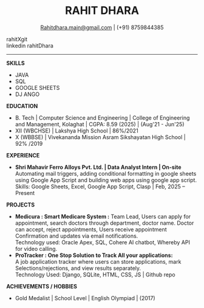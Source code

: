 <div align="center">

# **RAHIT DHARA**

Rahitdhara.main@gmail.com | (+91) 8759844385  

</div>

<img>rahitXgit</img>  
<img>linkedin rahitDhara</img>  

---

**SKILLS**  
* JAVA  
* SQL  
* GOOGLE SHEETS  
* DJ ANGO  

**EDUCATION**  
* B. Tech | Computer Science and Engineering | College of Engineering and Management, Kolaghat | CGPA: 8.59 (2025) | (Aug'21 - Jun'25)  
* XII (WBCHSE) | Lakshya High School | 86%/2021  
* X (WBBSE) | Vivekananda Mission Asram Sikshayatan High School | 92% /2019  

**EXPERIENCE**  
* **Shri Mahavir Ferro Alloys Pvt. Ltd. | Data Analyst Intern | On-site**  
  Automating mail triggers, adding conditional formatting in google sheets using Google App Script and building web apps using google app script.  
  Skills: Google Sheets, Excel, Google App Script, Clasp | Feb, 2025 – Present  

**PROJECTS**  
* **Medicura : Smart Medicare System :** Team Lead, Users can apply for appointment, search doctors through department, doctor name. Doctor can accept, reject appointments, Users receive appointment Confirmation and updates via email notifications.  
  Technology used: Oracle Apex, SQL, Cohere AI chatbot, Whereby API for video calling.  
* **ProTracker : One Stop Solution to Track All your applications:**  
  A job application tracker where users can store applications, mark Selections/rejections, and view results separately.  
  Technology Used: Django, SQLite, HTML, CSS, JS | Github repo  

**ACHIEVEMENTS / HOBBIES**  
* Gold Medalist | School Level | English Olympiad | (2017)  
